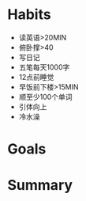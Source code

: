 # Habits
- 读英语>20MIN
- 俯卧撑>40
- 写日记
- 五笔每天1000字
- 12点前睡觉
- 早饭前下楼>15MIN
- 顺至少100个单词
- 引体向上
- 冷水澡

# Goals


# Summary
